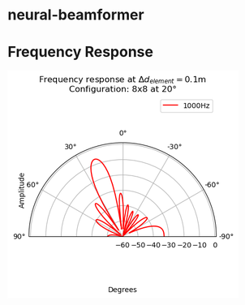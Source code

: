 # neural-beamformer

# Frequency Response
![Response](https://github.com/Irreq/neural-beamformer/blob/main/assets/main_lobe.png)